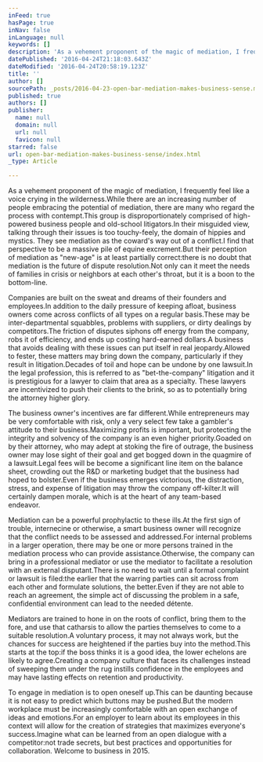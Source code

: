 ```yaml
---
inFeed: true
hasPage: true
inNav: false
inLanguage: null
keywords: []
description: 'As a vehement proponent of the magic of mediation, I frequently feel like a voice crying in the wilderness.While there are an increasing number of people embracing the potential of mediation, there are many who regard the process with contempt.This group is disproportionately comprised of high-powered business people and old-school litigators.In their misguided view, talking through their issues is too touchy-feely, the domain of hippies and mystics. They see mediation as the coward’s way out of a conflict.I find that perspective to be a massive pile of equine excrement.But their perception of mediation as “new-age” is at least partially correct:there is no doubt that mediation is the future of dispute resolution.Not only can it meet the needs of families in crisis or neighbors at each other’s throat, but it is a boon to the bottom-line.'
datePublished: '2016-04-24T21:18:03.643Z'
dateModified: '2016-04-24T20:58:19.123Z'
title: ''
author: []
sourcePath: _posts/2016-04-23-open-bar-mediation-makes-business-sense.md
published: true
authors: []
publisher:
  name: null
  domain: null
  url: null
  favicon: null
starred: false
url: open-bar-mediation-makes-business-sense/index.html
_type: Article

---
```

As a vehement proponent of the magic of mediation, I frequently feel like a voice crying in the wilderness.While there are an increasing number of people embracing the potential of mediation, there are many who regard the process with contempt.This group is disproportionately comprised of high-powered business people and old-school litigators.In their misguided view, talking through their issues is too touchy-feely, the domain of hippies and mystics. They see mediation as the coward's way out of a conflict.I find that perspective to be a massive pile of equine excrement.But their perception of mediation as "new-age" is at least partially correct:there is no doubt that mediation is the future of dispute resolution.Not only can it meet the needs of families in crisis or neighbors at each other's throat, but it is a boon to the bottom-line.

Companies are built on the sweat and dreams of their founders and employees.In addition to the daily pressure of keeping afloat, business owners come across conflicts of all types on a regular basis.These may be inter-departmental squabbles, problems with suppliers, or dirty dealings by competitors.The friction of disputes siphons off energy from the company, robs it of efficiency, and ends up costing hard-earned dollars.A business that avoids dealing with these issues can put itself in real jeopardy.Allowed to fester, these matters may bring down the company, particularly if they result in litigation.Decades of toil and hope can be undone by one lawsuit.In the legal profession, this is referred to as "bet-the-company" litigation and it is prestigious for a lawyer to claim that area as a specialty. These lawyers are incentivized to push their clients to the brink, so as to potentially bring the attorney higher glory.

The business owner's incentives are far different.While entrepreneurs may be very comfortable with risk, only a very select few take a gambler's attitude to their business.Maximizing profits is important, but protecting the integrity and solvency of the company is an even higher priority.Goaded on by their attorney, who may adept at stoking the fire of outrage, the business owner may lose sight of their goal and get bogged down in the quagmire of a lawsuit.Legal fees will be become a significant line item on the balance sheet, crowding out the R&D or marketing budget that the business had hoped to bolster.Even if the business emerges victorious, the distraction, stress, and expense of litigation may throw the company off-kilter.It will certainly dampen morale, which is at the heart of any team-based endeavor.

Mediation can be a powerful prophylactic to these ills.At the first sign of trouble, internecine or otherwise, a smart business owner will recognize that the conflict needs to be assessed and addressed.For internal problems in a larger operation, there may be one or more persons trained in the mediation process who can provide assistance.Otherwise, the company can bring in a professional mediator or use the mediator to facilitate a resolution with an external disputant.There is no need to wait until a formal complaint or lawsuit is filed:the earlier that the warring parties can sit across from each other and formulate solutions, the better.Even if they are not able to reach an agreement, the simple act of discussing the problem in a safe, confidential environment can lead to the needed détente.

Mediators are trained to hone in on the roots of conflict, bring them to the fore, and use that catharsis to allow the parties themselves to come to a suitable resolution.A voluntary process, it may not always work, but the chances for success are heightened if the parties buy into the method.This starts at the top:if the boss thinks it is a good idea, the lower echelons are likely to agree.Creating a company culture that faces its challenges instead of sweeping them under the rug instills confidence in the employees and may have lasting effects on retention and productivity.

To engage in mediation is to open oneself up.This can be daunting because it is not easy to predict which buttons may be pushed.But the modern workplace must be increasingly comfortable with an open exchange of ideas and emotions.For an employer to learn about its employees in this context will allow for the creation of strategies that maximizes everyone's success.Imagine what can be learned from an open dialogue with a competitor:not trade secrets, but best practices and opportunities for collaboration. Welcome to business in 2015\.